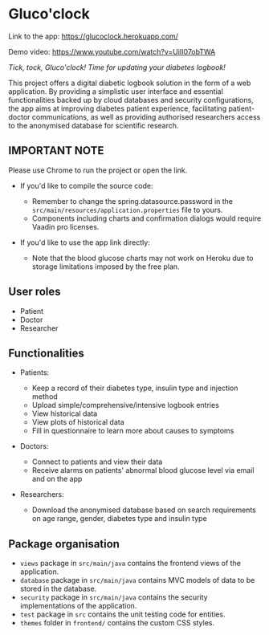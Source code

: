 # Gluco'clock

Link to the app: https://glucoclock.herokuapp.com/

Demo video: https://www.youtube.com/watch?v=UiII07obTWA

_Tick, tock, Gluco'clock! Time for updating your diabetes logbook!_ 

This project offers a digital diabetic logbook solution in the form of a web application. By providing a simplistic user interface and essential functionalities backed up by cloud databases and security configurations, the app aims at improving diabetes patient experience, facilitating patient-doctor communications, as well as providing authorised researchers access to the anonymised database for scientific research.

## IMPORTANT NOTE
Please use Chrome to run the project or open the link.

- If you'd like to compile the source code:
  - Remember to change the spring.datasource.password in the `src/main/resources/application.properties` file to yours.
  - Components including charts and confirmation dialogs would require Vaadin pro licenses.

- If you'd like to use the app link directly:
  - Note that the blood glucose charts may not work on Heroku due to storage limitations imposed by the free plan.

## User roles
- Patient
- Doctor
- Researcher

## Functionalities
- Patients:
  - Keep a record of their diabetes type, insulin type and injection method
  - Upload simple/comprehensive/intensive logbook entries
  - View historical data
  - View plots of historical data
  - Fill in questionnaire to learn more about causes to symptoms

- Doctors:
  - Connect to patients and view their data
  - Receive alarms on patients' abnormal blood glucose level via email and on the app

- Researchers:
  - Download the anonymised database based on search requirements on age range, gender, diabetes type and insulin type

## Package organisation
- `views` package in `src/main/java` contains the frontend views of the application.
- `database` package in `src/main/java` contains MVC models of data to be stored in the database.
- `security` package in `src/main/java` contains the security implementations of the application.
- `test` package in `src` contains the unit testing code for entities.
- `themes` folder in `frontend/` contains the custom CSS styles.
